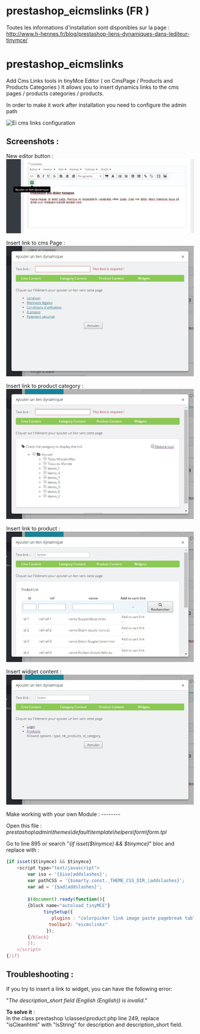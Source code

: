 # prestashop_eicmslinks (FR )
Toutes les informations d'installation sont disponibles sur la page : http://www.h-hennes.fr/blog/prestashop-liens-dynamiques-dans-lediteur-tinymce/

# prestashop_eicmslinks
Add Cms Links tools in tinyMce Editor ( on CmsPage / Products and Products Categories )
It allows you to insert dynamics links to the cms pages / products categories / products.

In order to make it work after installation you need to configure the admin path
<p align="left">
<img src="https://github.com/SeyitDuman/prestashop_eicmslinks/blob/dev-v1.0/medias/eicmslinks-configuration?raw=true" alt="Ei cms links configuration">
</p> 

Screenshots :
--------
<p align="left">
	New editor button : <br />
	<img src="https://github.com/SeyitDuman/prestashop_eicmslinks/blob/dev-v1.0/medias/eicmslinks-button.png?raw=true" alt="Eicmslinks Button">
</p>

<p align="left">
	Insert link to cms Page : <br />
	<img src="https://github.com/SeyitDuman/prestashop_eicmslinks/blob/dev-v1.0/medias/eicms-links-page.png?raw=true" alt="Insert link to cms Page">
</p>

<p align="left">
	Insert link to product category : <br />
	<img src="https://github.com/SeyitDuman/prestashop_eicmslinks/blob/dev-v1.0/medias/eicms-links-category.png?raw=true" alt="Insert link to product category">
</p>

<p align="left">
	Insert link to product : <br />
	<img src="https://github.com/SeyitDuman/prestashop_eicmslinks/blob/dev-v1.0/medias/eicmslinks-product.png?raw=true" alt="Insert link to product">
</p>
<p align="left">
	Insert widget content : <br />
	<img src="https://github.com/SeyitDuman/prestashop_eicmslinks/blob/dev-v1.0/medias/eicmslinks-widget.png?raw=true" alt="Insert widget content">
</p>
Make working with your own Module :
--------

<p>Open this file : <i>prestashop\admin\themes\default\template\helpers\form\form.tpl</i></p>
<p>Go to line 895 or search "<i>{if isset($tinymce) && $tinymce}</i>" bloc and replace with :</p>

```javascript
{if isset($tinymce) && $tinymce}
    <script type="text/javascript">
        var iso = '{$iso|addslashes}';
        var pathCSS = '{$smarty.const._THEME_CSS_DIR_|addslashes}';
        var ad = '{$ad|addslashes}';

        $(document).ready(function(){
        {block name="autoload_tinyMCE"}
              tinySetup({
                 plugins : "colorpicker link image paste pagebreak table contextmenu filemanager table code media autoresize textcolor eicmslinks",
                toolbar2: "eicmslinks"                                
               });
        {/block}
        });
    </script>
{/if}
```


Troubleshooting :
--------

<p>

<p>If you try to insert a link to widget, you can have the following error:</p>

<p>"<i>The description_short field (English (English)) is invalid.</i>"</p>

<p><strong>To solve it</strong> :<br />
In the class prestashop \classes\product.php line 249, replace "isCleanhtml" with "IsString" for description and description_short field.</p>
